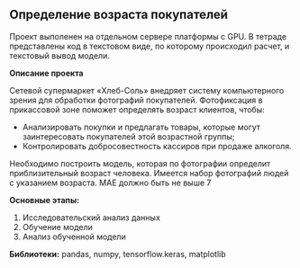 ## Определение возраста покупателей

Проект выполенен на отдельном сервере платформы с GPU. В тетраде представлены код в текстовом виде, по которому происходил расчет, и текстовый вывод модели. 

**Описание проекта**

Сетевой супермаркет «Хлеб-Соль» внедряет систему компьютерного зрения для обработки фотографий покупателей. Фотофиксация в прикассовой зоне поможет определять возраст клиентов, чтобы:
 - Анализировать покупки и предлагать товары, которые могут заинтересовать покупателей этой возрастной группы;
 - Контролировать добросовестность кассиров при продаже алкоголя.
 
Необходимо построить модель, которая по фотографии определит приблизительный возраст человека. Имеется набор фотографий людей с указанием возраста. МАЕ должно быть не выше 7

**Основные этапы:**

1. Исследовательский анализ данных
2. Обучение модели
3. Анализ обученной модели

**Библиотеки:** pandas, numpy, tensorflow.keras, matplotlib
